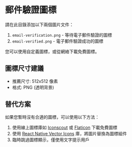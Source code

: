 # 郵件驗證圖標

請在此目錄添加以下兩個圖片文件：

1. `email-verification.png` - 等待電子郵件驗證的圖標
2. `email-verified.png` - 電子郵件驗證成功的圖標

您可以使用自定義圖標，或從網絡下載免費圖標。

## 圖標尺寸建議

- 推薦尺寸: 512x512 像素
- 格式: PNG (透明背景)

## 替代方案

如果您暫時沒有合適的圖標，可以使用以下方法：

1. 使用線上圖標庫如 [Iconscout](https://iconscout.com/) 或 [Flaticon](https://www.flaticon.com/) 下載免費圖標
2. 使用 [React Native Vector Icons](https://github.com/oblador/react-native-vector-icons) 庫，將圖片替換為圖標組件
3. 臨時跳過圖標顯示，僅使用文字提示用戶 
